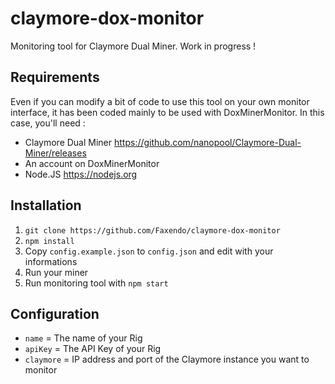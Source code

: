 # claymore-dox-monitor
Monitoring tool for Claymore Dual Miner. Work in progress !

## Requirements

Even if you can modify a bit of code to use this tool on your own monitor interface, it has been coded mainly to be used with DoxMinerMonitor.
In this case, you'll need :
- Claymore Dual Miner <https://github.com/nanopool/Claymore-Dual-Miner/releases>
- An account on DoxMinerMonitor
- Node.JS <https://nodejs.org>

## Installation

1. `git clone https://github.com/Faxendo/claymore-dox-monitor`
2. `npm install`
3. Copy `config.example.json` to `config.json` and edit with your informations
4. Run your miner
5. Run monitoring tool with `npm start`

## Configuration

- `name` = The name of your Rig
- `apiKey` = The API Key of your Rig
- `claymore` = IP address and port of the Claymore instance you want to monitor